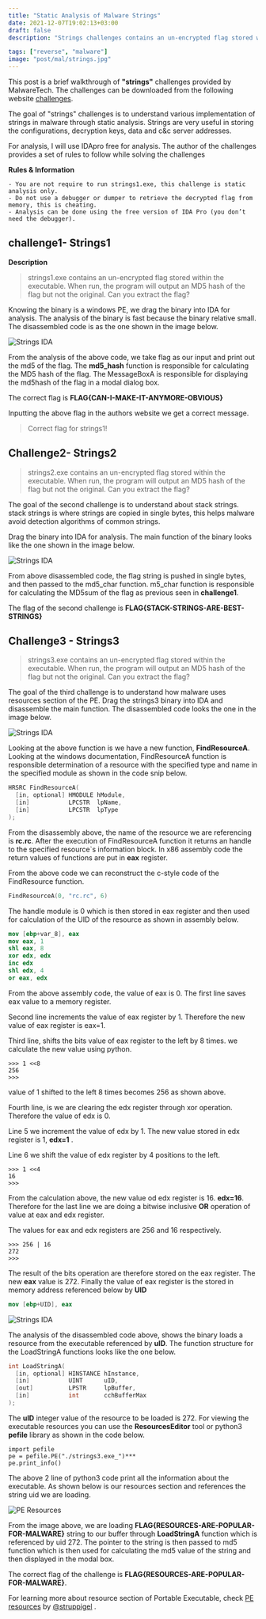 ```yaml
---
title: "Static Analysis of Malware Strings"
date: 2021-12-07T19:02:13+03:00
draft: false
description: "Strings challenges contains an un-encrypted flag stored within the executable. When run, the program will output an MD5 hash of the flag but not the original. Can you extract the flag?"

tags: ["reverse", "malware"]
image: "post/mal/strings.jpg"
---
```


This post is a brief walkthrough of **"strings"** challenges provided by MalwareTech. The challenges can be downloaded from the following website [challenges](https://www.malwaretech.com/challenges/windows-reversing).

The goal of "strings" challenges is to understand various implementation of strings in malware through static analysis. Strings are very useful in storing the configurations, decryption keys, data and c&c server addresses.

For analysis, I will use IDApro free for analysis. The author of the challenges provides a set of rules to follow while solving the challenges

**Rules & Information**

    - You are not require to run strings1.exe, this challenge is static analysis only.
    - Do not use a debugger or dumper to retrieve the decrypted flag from memory, this is cheating.
    - Analysis can be done using the free version of IDA Pro (you don’t need the debugger).

## challenge1- Strings1

**Description**

> strings1.exe contains an un-encrypted flag stored within the executable. When run, the program will output an MD5 hash of the flag but not the original. Can you extract the flag?

Knowing the binary is a windows PE, we drag the binary into IDA for analysis. The analysis of the binary is fast because the binary relative small. The disassembled code is as the one shown in the image below.

![Strings IDA](post/mal/strings1.png)

From the analysis of the above code, we take flag as our input and print out the md5 of the flag. The **md5_hash** function is responsible for calculating the MD5 hash of the flag. The MessageBoxA is responsible for displaying the md5hash of the flag in a modal dialog box.

The correct flag is **FLAG{CAN-I-MAKE-IT-ANYMORE-OBVIOUS}**

Inputting the above flag in the authors website we get a correct message.

> Correct flag for strings1!

## Challenge2- Strings2

> strings2.exe contains an un-encrypted flag stored within the executable. When run, the program will output an MD5 hash of the flag but not the original. Can you extract the flag?

The goal of the second challenge is to understand about stack strings. stack strings is where strings are copied in single bytes, this helps malware avoid detection algorithms of common strings.

Drag the binary into IDA for analysis. The main function of the binary looks like the one shown in the image below.

![Strings IDA](post/mal/strings2.png)

From above disassembled code, the flag string is pushed in single bytes, and then passed to the md5_char function. m5_char function is responsible for calculating the MD5sum of the flag as previous seen in **challenge1**.

The flag of the second challenge is **FLAG{STACK-STRINGS-ARE-BEST-STRINGS}**

## Challenge3 - Strings3

> strings3.exe contains an un-encrypted flag stored within the executable. When run, the program will output an MD5 hash of the flag but not the original. Can you extract the flag?

The goal of the third challenge is to understand how malware uses resources section of the PE. Drag the strings3 binary into IDA and disassemble the main function. The disassembled code looks the one in the image below.

![Strings IDA](post/mal/resourcestrings3.png)

Looking at the above function is we have a new function, **FindResourceA**. Looking at the windows documentation, FindResourceA function is responsible determination of a resource with the specified type and name in the specified module as shown in the code snip below.

```c++
HRSRC FindResourceA(
  [in, optional] HMODULE hModule,
  [in]           LPCSTR  lpName,
  [in]           LPCSTR  lpType
);
```

From the disassembly above, the name of the resource we are referencing is **rc.rc**. After the execution of FindResourceA function it returns an handle to the specified resource`s information block. In x86 assembly code the return values of functions are put in **eax** register.

From the above code we can reconstruct the c-style code of the FindResource function.

```c
FindResourceA(0, "rc.rc", 6)
```

The handle module is 0 which is then stored in eax register and then used for calculation of the UID of the resource as shown in assembly below.

```nasm
mov [ebp+var_8], eax
mov eax, 1
shl eax, 8
xor edx, edx
inc edx
shl edx, 4
or eax, edx
```

From the above assembly code, the value of eax is 0. The first line saves eax value to a memory register.

Second line increments the value of eax register by 1. Therefore the new value of eax register is eax=1.

Third line, shifts the bits value of eax register to the left by 8 times. we calculate the new value using python.

```python3
>>> 1 <<8
256
>>>
```

value of 1 shifted to the left 8 times becomes 256 as shown above.

Fourth line, is we are clearing the edx register through xor operation. Therefore the value of edx is 0.

Line 5 we increment the value of edx by 1. The new value stored in edx register is 1, **edx=1** .

Line 6 we shift the value of edx register by 4 positions to the left.

```python3
>>> 1 <<4
16
>>>
```

From the calculation above, the new value od edx register is 16. **edx=16**. Therefore for the last line we are doing a bitwise inclusive **OR** operation of value at eax and edx register.

The values for eax and edx registers are 256 and 16 respectively.

```python3
>>> 256 | 16
272
>>>
```

The result of the bits operation are therefore stored on the eax register. The new **eax** value is 272. Finally the value of eax register is the stored in memory address referenced below by **UID**

```nasm
mov [ebp+UID], eax
```

![Strings IDA](post/mal/strings3.png)

The analysis of the disassembled code above, shows the binary loads a resource from the executable referenced by **uID**. The function structure for the LoadStringA functions looks like the one below.

```c++
int LoadStringA(
  [in, optional] HINSTANCE hInstance,
  [in]           UINT      uID,
  [out]          LPSTR     lpBuffer,
  [in]           int       cchBufferMax
);
```

The **uID** integer value of the resource to be loaded is 272. For viewing the executable resources you can use the **ResourcesEditor** tool or python3 **pefile** library as shown in the code below.

```python3
import pefile
pe = pefile.PE("./strings3.exe_")***
pe.print_info()
```

The above 2 line of python3 code print all the information about the executable. As shown below is our resources section and references the string uid we are loading.

![PE Resources](post/mal/string3rc.png)

From the image above, we are loading **FLAG{RESOURCES-ARE-POPULAR-FOR-MALWARE}** string to our buffer through **LoadStringA** function which is referenced by uid 272. The pointer to the string is then passed to md5 function which is then used for calculating the md5 value of the string and then displayed in the modal box.

The correct flag of the challenge is **FLAG{RESOURCES-ARE-POPULAR-FOR-MALWARE}**.

For learning more about resource section of Portable Executable, check [PE resources](https://www.youtube.com/watch?v=3PcgwKffytI) by [@struppigel](https://twitter.com/struppigel) .
